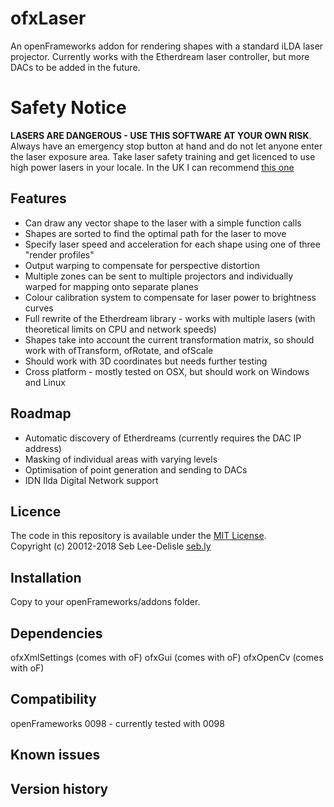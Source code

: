 ofxLaser
=========

An openFrameworks addon for rendering shapes with a standard iLDA laser projector. Currently works with the Etherdream laser controller, but more DACs to be added in the future.

Safety Notice
=============
**LASERS ARE DANGEROUS - USE THIS SOFTWARE AT YOUR OWN RISK**. Always have an emergency stop button at hand and do not let anyone enter the laser exposure area. Take laser safety training and get licenced to use high power lasers in your locale. In the UK I can recommend [this one](https://www.lvroptical.com/display.html)

Features
----------
* Can draw any vector shape to the laser with a simple function calls
* Shapes are sorted to find the optimal path for the laser to move
* Specify laser speed and acceleration for each shape using one of three "render profiles"
* Output warping to compensate for perspective distortion
* Multiple zones can be sent to multiple projectors and individually warped for mapping onto separate planes
* Colour calibration system to compensate for laser power to brightness curves
* Full rewrite of the Etherdream library - works with multiple lasers (with theoretical limits on CPU and network speeds)
* Shapes take into account the current transformation matrix, so should work with ofTransform, ofRotate, and ofScale
* Should work with 3D coordinates but needs further testing
* Cross platform - mostly tested on OSX, but should work on Windows and Linux

Roadmap
-----------
* Automatic discovery of Etherdreams (currently requires the DAC IP address)
* Masking of individual areas with varying levels
* Optimisation of point generation and sending to DACs
* IDN Ilda Digital Network support

Licence
-------
The code in this repository is available under the [MIT License](https://secure.wikimedia.org/wikipedia/en/wiki/Mit_license).  
Copyright (c) 20012-2018 Seb Lee-Delisle [seb.ly](http://seb.ly)

Installation
------------
Copy to your openFrameworks/addons folder.


Dependencies
------------
ofxXmlSettings (comes with oF)
ofxGui (comes with oF)
ofxOpenCv (comes with oF)

Compatibility
------------
openFrameworks 0098 - currently tested with 0098


Known issues
------------

Version history
------------

